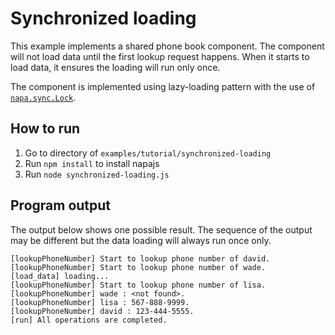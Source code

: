 # Synchronized loading
This example implements a shared phone book component. The component will not load data until the first lookup request happens. When it starts to load data, it ensures the loading will run only once. 

The component is implemented using lazy-loading pattern with the use of [`napa.sync.Lock`](./../../../docs/api/sync.md#interface-lock).

## How to run
1. Go to directory of `examples/tutorial/synchronized-loading`
2. Run `npm install` to install napajs
3. Run `node synchronized-loading.js`

## Program output
The output below shows one possible result. The sequence of the output may be different but the data loading will always run once only.
```
[lookupPhoneNumber] Start to lookup phone number of david.
[lookupPhoneNumber] Start to lookup phone number of wade.
[load_data] loading...
[lookupPhoneNumber] Start to lookup phone number of lisa.
[lookupPhoneNumber] wade : <not found>.
[lookupPhoneNumber] lisa : 567-888-9999.
[lookupPhoneNumber] david : 123-444-5555.
[run] All operations are completed.
```
